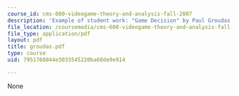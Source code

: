 ```yaml
---
course_id: cms-600-videogame-theory-and-analysis-fall-2007
description: 'Example of student work: "Game Decision" by Paul Groudas.'
file_location: /coursemedia/cms-600-videogame-theory-and-analysis-fall-2007/7951768044e3033545220ba68de9e914_groudas.pdf
file_type: application/pdf
layout: pdf
title: groudas.pdf
type: course
uid: 7951768044e3033545220ba68de9e914

---
```

None